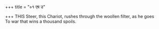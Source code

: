 +++
title = "०१ एष उ"

+++
THIS Steer, this Chariot, rushes through the woollen filter, as he goes  
     To war that wins a thousand spoils.